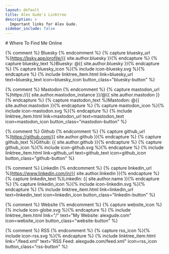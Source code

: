 ```yaml
---
layout: default
title: Alex Gude's Linktree
description: >
  Important links for Alex Gude.
sidebar_include: false
---
```


<div class="headline-center" markdown="1">
# Where To Find Me Online
</div>

<div class="linktree-container">

  {% comment %} Bluesky {% endcomment %}
  {% capture bluesky_url %}https://bsky.app/profile/{{ site.author.bluesky }}{% endcapture %}
  {% capture bluesky_text %}Bluesky: @{{ site.author.bluesky }}{% endcapture %}
  {% capture bluesky_icon %}{% include icon-bluesky.svg %}{% endcapture %}
  {% include linktree_item.html
    link=bluesky_url
    text=bluesky_text
    icon=bluesky_icon
    button_class="bluesky-button"
  %}

  {% comment %} Mastodon {% endcomment %}
  {% capture mastodon_url %}https://{{ site.author.mastodon_instance }}/@{{ site.author.mastodon }}{% endcapture %}
  {% capture mastodon_text %}Mastodon: @{{ site.author.mastodon }}{% endcapture %}
  {% capture mastodon_icon %}{% include icon-mastodon.svg %}{% endcapture %}
  {% include linktree_item.html
    link=mastodon_url
    text=mastodon_text
    icon=mastodon_icon
    button_class="mastodon-button"
  %}

  {% comment %} Github {% endcomment %}
  {% capture github_url %}https://github.com/{{ site.author.github }}{% endcapture %}
  {% capture github_text %}Github: {{ site.author.github }}{% endcapture %}
  {% capture github_icon %}{% include icon-github.svg %}{% endcapture %}
  {% include linktree_item.html
    link=github_url
    text=github_text
    icon=github_icon
    button_class="github-button"
  %}

  {% comment %} LinkedIn {% endcomment %}
  {% capture linkedin_url %}https://www.linkedin.com/in/{{ site.author.linkedin }}{% endcapture %}
  {% capture linkedin_text %}LinkedIn: {{ site.author.name }}{% endcapture %}
  {% capture linkedin_icon %}{% include icon-linkedin.svg %}{% endcapture %}
  {% include linktree_item.html
    link=linkedin_url
    text=linkedin_text
    icon=linkedin_icon
    button_class="linkedin-button"
  %}

  {% comment %} Website {% endcomment %}
  {% capture website_icon %}{% include icon-globe.svg %}{% endcapture %}
  {% include linktree_item.html
    link="/"
    text="My Website: alexgude.com"
    icon=website_icon
    button_class="website-button"
  %}

  {% comment %} RSS {% endcomment %}
  {% capture rss_icon %}{% include icon-rss.svg %}{% endcapture %}
  {% include linktree_item.html
    link="/feed.xml"
    text="RSS Feed: alexgude.com/feed.xml"
    icon=rss_icon
    button_class="rss-button"
  %}

</div>
